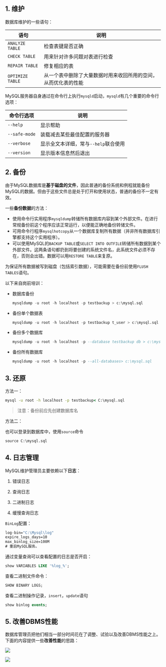 ## 1. 维护

数据库维护的一些语句：

| 语句             | 说明                                                         |
| ---------------- | ------------------------------------------------------------ |
| `ANALYZE TABLE`  | 检查表键是否正确                                             |
| `CHECK TABLE`    | 用来针对许多问题对表进行检查                                 |
| `REPAIR TABLE`   | 修复相应的表                                                 |
| `OPTIMIZE TABLE` | 从一个表中删除了大量数据时用来收回所用的空间，从而优化表的性能 |

MySQL服务器自身通过在命令行上执行`mysqld`启动，`mysqld`有几个重要的命令行选项：

| 命令行选项    | 说明                                 |
| ------------- | ------------------------------------ |
| `--help`      | 显示帮助                             |
| `--safe-mode` | 装载减去某些最佳配置的服务器         |
| `--verbose`   | 显示全文本详细，常与`--help`联合使用 |
| `--version`   | 显示版本信息然后退出                 |

## 2. 备份

由于MySQL数据库是**基于磁盘的文件**，因此普通的备份系统和例程就能备份MySQL的数据。但由于这些文件总是处于打开和使用状态，普通的备份不一定有效。

一些**备份数据**的方法：

- 使用命令行实用程序`mysqldump`转储所有数据库内容到某个外部文件。在进行常规备份前这个程序应该正常运行，以便能正确地备份转储文件。
- 可用命令行程序`mysqlhotcopy`从一个数据库复制所有数据（并非所有数据库引擎都支持这个实用程序）。
- 可以使用MySQL的`BACKUP TABLE`或`SELECT INTO OUTFILE`转储所有数据到某个外部文件。这两条语句都扔到将要创建的系统文件名，此系统文件必须不存在，否则会出错。数据可以用`RESTORE TABLE`来复原。

为保证所有数据被写到磁盘（包括索引数据），可能需要在备份前使用`FLUSH TABLES`语句。

以下来自岗前培训：

- 数据库备份

    ```sql
    mysqldump -u root -h localhost -p testbackup > c:\mysql.sql
    ```

- 备份单个数据表

    ```sql
    mysqldump -u root -h localhost -p testbackup t_user > c:\mysql.sql
    ```

- 备份多个数据库

    ```sql
    mysqldump -u root -h localhost -p --database testbackup db > c:\mysql.sql
    ```

- 备份所有数据库

    ```sql
    mysqldump -u root -h localhost -p --all-databases> c:\mysql.sql
    ```

## 3. 还原

方法一：

```cmd
mysql -u root -h localhost -p testbackup< C:\mysql.sql
```

> 注意：备份前应先创建数据库名

方法二：

也可以登录到数据库中，使用`source`命令 

```cmd
source C:\mysql.sql
```

## 4. 日志管理

MySQL维护管理员主要依赖以下**日志**：

1. 错误日志

2. 查询日志

3. 二进制日志

4. 缓慢查询日志

`BinLog`配置：

```cmd
log-bin="C:\Mysql\log"
expire_logs_days=10
max_binlog_size=100M
# 重启MySQL服务。
```

通过变量查询可以查看配置的日志是否开启：

```sql
show VARIABLES LIKE '%log_%';
```

查看二进制文件命令：

```sql
SHOW BINARY LOGS;
```

查看二进制操作记录，`insert`，`update`语句

```sql
show binlog events;
```

## 5. 改善DBMS性能

数据库管理员把他们相当一部分时间花在了调整、试验以及改善DBMS性能之上。下面的内容提供一些**改善性能**的思路：

![](https://chua-n.gitee.io/figure-bed/notebook/数据库/MySQL/16.png)

![](https://chua-n.gitee.io/figure-bed/notebook/数据库/MySQL/17.png)
